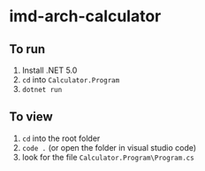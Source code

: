 # imd-arch-calculator

## To run

1. Install .NET 5.0
2. `cd` into `Calculator.Program`
3. `dotnet run`

## To view

1. `cd` into the root folder
2. `code .` (or open the folder in visual studio code)
3. look for the file `Calculator.Program\Program.cs`
